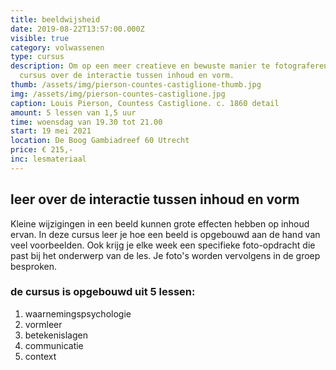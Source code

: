 ```yaml
---
title: beeldwijsheid
date: 2019-08-22T13:57:00.000Z
visible: true
category: volwassenen
type: cursus
description: Om op een meer creatieve en bewuste manier te fotograferen. Een
  cursus over de interactie tussen inhoud en vorm.
thumb: /assets/img/pierson-countes-castiglione-thumb.jpg
img: /assets/img/pierson-countes-castiglione.jpg
caption: Louis Pierson, Countess Castiglione. c. 1860 detail
amount: 5 lessen van 1,5 uur
time: woensdag van 19.30 tot 21.00
start: 19 mei 2021
location: De Boog Gambiadreef 60 Utrecht
price: € 215,-
inc: lesmateriaal
---
```



## leer over de interactie tussen inhoud en vorm

Kleine wijzigingen in een beeld kunnen grote effecten hebben op inhoud ervan. In deze cursus leer je hoe een beeld is opgebouwd aan de hand van veel voorbeelden. Ook krijg je elke week een specifieke foto-opdracht die past bij het onderwerp van de les. Je foto's worden vervolgens in de groep besproken. 

### de cursus is opgebouwd uit 5 lessen:

1. waarnemingspsychologie
2. vormleer
3. betekenislagen
4. communicatie
5. context